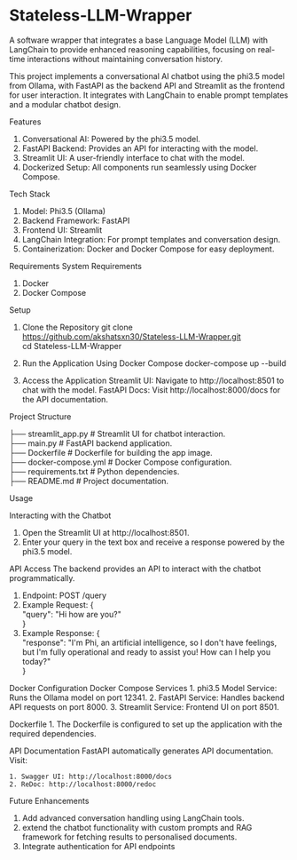 # Stateless-LLM-Wrapper

A software wrapper that integrates a base Language Model (LLM) with LangChain to provide enhanced reasoning capabilities, focusing on real-time interactions without maintaining conversation history.

This project implements a conversational AI chatbot using the phi3.5 model from Ollama, with FastAPI as the backend API and Streamlit as the frontend for user interaction. It integrates with LangChain to enable prompt templates and a modular chatbot design.

Features

1. Conversational AI: Powered by the phi3.5 model.
2. FastAPI Backend: Provides an API for interacting with the model.
3. Streamlit UI: A user-friendly interface to chat with the model.
4. Dockerized Setup: All components run seamlessly using Docker Compose.

Tech Stack

1. Model: Phi3.5 (Ollama)
2. Backend Framework: FastAPI
3. Frontend UI: Streamlit
4. LangChain Integration: For prompt templates and conversation design.
5. Containerization: Docker and Docker Compose for easy deployment.

Requirements
System Requirements

1. Docker
2. Docker Compose

Setup

1. Clone the Repository
   git clone https://github.com/akshatsxn30/Stateless-LLM-Wrapper.git  
   cd Stateless-LLM-Wrapper

2. Run the Application Using Docker Compose
   docker-compose up --build

3. Access the Application
   Streamlit UI: Navigate to http://localhost:8501 to chat with the model.
   FastAPI Docs: Visit http://localhost:8000/docs for the API documentation.

Project Structure

├── streamlit_app.py # Streamlit UI for chatbot interaction.  
 ├── main.py # FastAPI backend application.  
 ├── Dockerfile # Dockerfile for building the app image.  
 ├── docker-compose.yml # Docker Compose configuration.  
 ├── requirements.txt # Python dependencies.  
 ├── README.md # Project documentation.

Usage

Interacting with the Chatbot

1. Open the Streamlit UI at http://localhost:8501.
2. Enter your query in the text box and receive a response powered by the phi3.5 model.

API Access
The backend provides an API to interact with the chatbot programmatically.

1. Endpoint: POST /query
2. Example Request:
   {  
    "query": "Hi how are you?"  
   }
3. Example Response:
   {  
    "response": "I'm Phi, an artificial intelligence, so I don't have feelings, but I'm fully operational and ready to assist you! How can I help you today?"  
   }

Docker Configuration
Docker Compose Services 1. phi3.5 Model Service: Runs the Ollama model on port 12341. 2. FastAPI Service: Handles backend API requests on port 8000. 3. Streamlit Service: Frontend UI on port 8501.

Dockerfile 1. The Dockerfile is configured to set up the application with the required dependencies.

API Documentation
FastAPI automatically generates API documentation. Visit:

    1. Swagger UI: http://localhost:8000/docs
    2. ReDoc: http://localhost:8000/redoc

Future Enhancements

1. Add advanced conversation handling using LangChain tools.
2. extend the chatbot functionality with custom prompts and RAG framework for fetching results to personalised documents.
3. Integrate authentication for API endpoints
